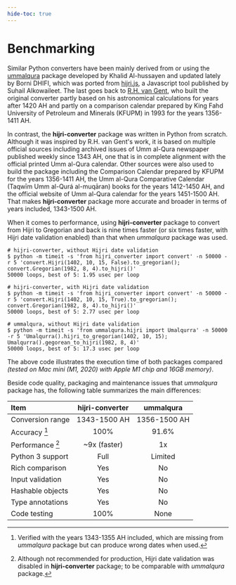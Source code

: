 ```yaml
---
hide-toc: true
---
```


# Benchmarking

Similar Python converters have been mainly derived from or using the
[ummalqura] package developed by Khalid Al-hussayen and updated lately by Borni DHIFI,
which was ported from [hijri.js], a Javascript tool published by Suhail Alkowaileet.
The last goes back to [R.H. van Gent], who built the original converter partly based on
his astronomical calculations for years after 1420 AH and partly on a comparison
calendar prepared by King Fahd University of Petroleum and Minerals (KFUPM) in 1993
for the years 1356-1411 AH.

In contrast, the **hijri-converter** package was written in Python from scratch.
Although it was inspired by R.H. van Gent's work, it is based on multiple official 
sources including archived issues of Umm al-Qura newspaper published weekly 
since 1343 AH, one that is in complete alignment with the official printed Umm 
al-Qura calendar. Other sources were also used to build the package including the 
Comparison Calendar prepared by KFUPM for the years 1356-1411 AH, the Umm al-Qura 
Comparative Calendar (Taqwīm Umm al-Qurá al-muqāran) books for the years 
1412-1450 AH, and the official website of Umm al-Qura calendar for the years 
1451-1500 AH. That makes **hijri-converter** package more accurate and broader in 
terms of years included, 1343-1500 AH.

When it comes to performance, using **hijri-converter** package to convert from
Hijri to Gregorian and back is nine times faster (or six times faster, with
Hijri date validation enabled) than that when *ummalqura* package was used.

```shell
# hijri-converter, without Hijri date validation
$ python -m timeit -s 'from hijri_converter import convert' -n 50000 -r 5 'convert.Hijri(1402, 10, 15, False).to_gregorian(); convert.Gregorian(1982, 8, 4).to_hijri()'
50000 loops, best of 5: 1.95 usec per loop

# hijri-converter, with Hijri date validation
$ python -m timeit -s 'from hijri_converter import convert' -n 50000 -r 5 'convert.Hijri(1402, 10, 15, True).to_gregorian(); convert.Gregorian(1982, 8, 4).to_hijri()'
50000 loops, best of 5: 2.77 usec per loop

# ummalqura, without Hijri date validation
$ python -m timeit -s 'from ummalqura.hijri import Umalqurra' -n 50000 -r 5 'Umalqurra().hijri_to_gregorian(1402, 10, 15); Umalqurra().gegorean_to_hijri(1982, 8, 4)'
50000 loops, best of 5: 17.3 usec per loop
```

The above code illustrates the execution time of both packages compared
*(tested on Mac mini (M1, 2020) with Apple M1 chip and 16GB memory)*.

Beside code quality, packaging and maintenance issues that *ummalqura* package
has, the following table summarizes the main differences:

| Item              | hijri-converter | ummalqura     |
| :---------------- | :-------------: | :-----------: |
| Conversion range  | 1343-1500 AH    | 1356-1500 AH  |
| Accuracy [^1]     | 100%            | 91.6%         |
| Performance [^2]  | ~9x (faster)    | 1x            |
| Python 3 support  | Full            | Limited       |
| Rich comparison   | Yes             | No            |
| Input validation  | Yes             | No            |
| Hashable objects  | Yes             | No            |
| Type annotations  | Yes             | No            |
| Code testing      | 100%            | None          |


[^1]: Verified with the years 1343-1355 AH included, which are missing from 
*ummalqura* package but can produce wrong dates when used.

[^2]: Although not recommended for production, Hijri date validation was disabled
in **hijri-converter** package; to be comparable with *ummalqura* package.

[ummalqura]: https://pypi.org/project/ummalqura/
[hijri.js]: https://github.com/xsoh/Hijri.js
[R.H. van Gent]: http://www.staff.science.uu.nl/~gent0113/islam/ummalqura.htm
